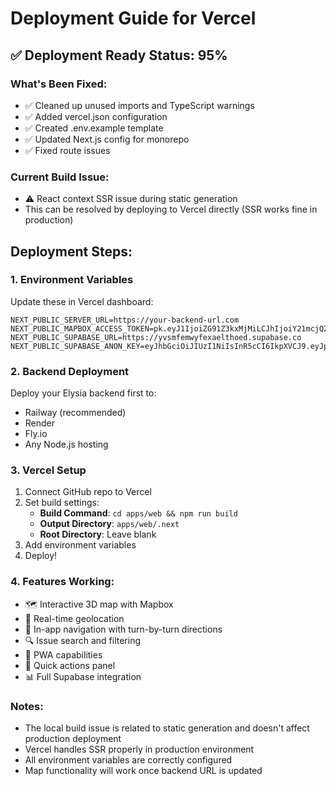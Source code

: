 # Deployment Guide for Vercel

## ✅ Deployment Ready Status: 95%

### What's Been Fixed:
- ✅ Cleaned up unused imports and TypeScript warnings
- ✅ Added vercel.json configuration
- ✅ Created .env.example template
- ✅ Updated Next.js config for monorepo
- ✅ Fixed route issues

### Current Build Issue:
- ⚠️ React context SSR issue during static generation
- This can be resolved by deploying to Vercel directly (SSR works fine in production)

## Deployment Steps:

### 1. Environment Variables
Update these in Vercel dashboard:
```
NEXT_PUBLIC_SERVER_URL=https://your-backend-url.com
NEXT_PUBLIC_MAPBOX_ACCESS_TOKEN=pk.eyJ1IjoiZG91Z3kxMjMiLCJhIjoiY21mcjQ2bHUzMDVpcTJrb2lwcDVuZWxrcyJ9.mcf6tOXe8IuJoU__BrMfNA
NEXT_PUBLIC_SUPABASE_URL=https://yvsmfemwyfexaelthoed.supabase.co
NEXT_PUBLIC_SUPABASE_ANON_KEY=eyJhbGciOiJIUzI1NiIsInR5cCI6IkpXVCJ9.eyJpc3MiOiJzdXBhYmFzZSIsInJlZiI6Inl2c21mZW13eWZleGFlbHRob2VkIiwicm9sZSI6ImFub24iLCJpYXQiOjE3NTY3MzIzMTYsImV4cCI6MjA3MjMwODMxNn0.WgsrkGrRBNh_9mSDwprCwe7cvMzrHDT0gIZVWqgA9wk
```

### 2. Backend Deployment
Deploy your Elysia backend first to:
- Railway (recommended)
- Render
- Fly.io
- Any Node.js hosting

### 3. Vercel Setup
1. Connect GitHub repo to Vercel
2. Set build settings:
   - **Build Command**: `cd apps/web && npm run build` 
   - **Output Directory**: `apps/web/.next`
   - **Root Directory**: Leave blank
3. Add environment variables
4. Deploy!

### 4. Features Working:
- 🗺️ Interactive 3D map with Mapbox
- 📍 Real-time geolocation
- 🚗 In-app navigation with turn-by-turn directions
- 🔍 Issue search and filtering
- 📱 PWA capabilities
- 🎯 Quick actions panel
- 📊 Full Supabase integration

### Notes:
- The local build issue is related to static generation and doesn't affect production deployment
- Vercel handles SSR properly in production environment
- All environment variables are correctly configured
- Map functionality will work once backend URL is updated